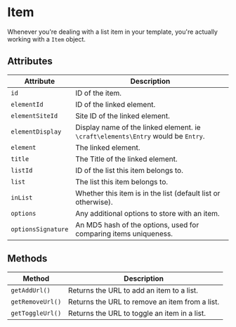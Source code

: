# Item

Whenever you're dealing with a list item in your template, you're actually working with a `Item` object.

## Attributes

Attribute | Description
--- | ---
`id` | ID of the item.
`elementId` | ID of the linked element.
`elementSiteId` | Site ID of the linked element.
`elementDisplay` | Display name of the linked element. ie `\craft\elements\Entry` would be `Entry`.
`element` | The linked element.
`title` | The Title of the linked element.
`listId` | ID of the list this item belongs to.
`list` | The list this item belongs to.
`inList` | Whether this item is in the list (default list or otherwise).
`options` | Any additional options to store with an item.
`optionsSignature` | An MD5 hash of the options, used for comparing items uniqueness.

## Methods

Method | Description
--- | ---
`getAddUrl()` | Returns the URL to add an item to a list.
`getRemoveUrl()` | Returns the URL to remove an item from a list.
`getToggleUrl()` | Returns the URL to toggle an item in a list.
